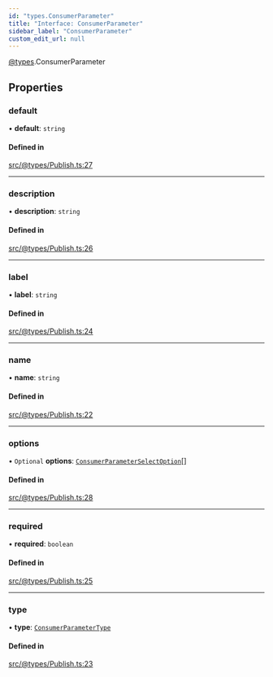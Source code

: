 ```yaml
---
id: "types.ConsumerParameter"
title: "Interface: ConsumerParameter"
sidebar_label: "ConsumerParameter"
custom_edit_url: null
---
```


[@types](../modules/types.md).ConsumerParameter

## Properties

### default

• **default**: `string`

#### Defined in

[src/@types/Publish.ts:27](https://github.com/deltaDAO/nautilus/blob/1d9c796/src/@types/Publish.ts#L27)

___

### description

• **description**: `string`

#### Defined in

[src/@types/Publish.ts:26](https://github.com/deltaDAO/nautilus/blob/1d9c796/src/@types/Publish.ts#L26)

___

### label

• **label**: `string`

#### Defined in

[src/@types/Publish.ts:24](https://github.com/deltaDAO/nautilus/blob/1d9c796/src/@types/Publish.ts#L24)

___

### name

• **name**: `string`

#### Defined in

[src/@types/Publish.ts:22](https://github.com/deltaDAO/nautilus/blob/1d9c796/src/@types/Publish.ts#L22)

___

### options

• `Optional` **options**: [`ConsumerParameterSelectOption`](../modules/types.md#consumerparameterselectoption)[]

#### Defined in

[src/@types/Publish.ts:28](https://github.com/deltaDAO/nautilus/blob/1d9c796/src/@types/Publish.ts#L28)

___

### required

• **required**: `boolean`

#### Defined in

[src/@types/Publish.ts:25](https://github.com/deltaDAO/nautilus/blob/1d9c796/src/@types/Publish.ts#L25)

___

### type

• **type**: [`ConsumerParameterType`](../modules/types.md#consumerparametertype)

#### Defined in

[src/@types/Publish.ts:23](https://github.com/deltaDAO/nautilus/blob/1d9c796/src/@types/Publish.ts#L23)
